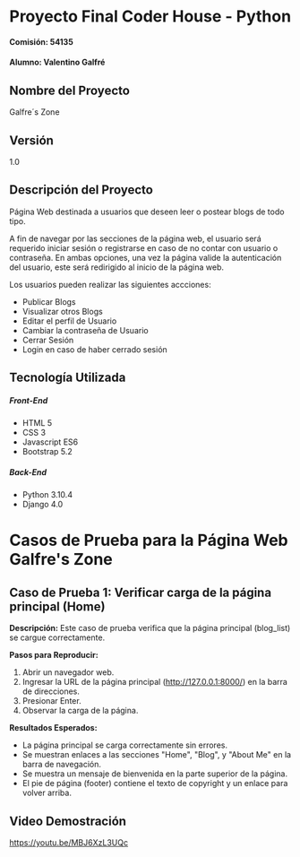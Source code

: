 # Proyecto Final Coder House - Python
#### Comisión: 54135
#### Alumno: Valentino Galfré

## Nombre del Proyecto
Galfre´s Zone

## Versión
1.0

## Descripción del Proyecto
Página Web destinada a usuarios que deseen leer o postear blogs de todo tipo.

A fin de navegar por las secciones de la página web, el usuario será requerido iniciar sesión o registrarse en caso de no contar con usuario o contraseña. En ambas opciones, una vez la página valide la autenticación del usuario, este será redirigido al inicio de la página web.

Los usuarios pueden realizar las siguientes accciones:
- Publicar Blogs
- Visualizar otros Blogs
- Editar el perfil de Usuario
- Cambiar la contraseña de Usuario
- Cerrar Sesión
- Login en caso de haber cerrado sesión

## Tecnología Utilizada

##### Front-End
- HTML 5
- CSS 3
- Javascript ES6
- Bootstrap 5.2

##### Back-End
- Python 3.10.4
- Django 4.0

# Casos de Prueba para la Página Web Galfre's Zone

## Caso de Prueba 1: Verificar carga de la página principal (Home)

**Descripción:** Este caso de prueba verifica que la página principal (blog_list) se cargue correctamente.

**Pasos para Reproducir:**
1. Abrir un navegador web.
2. Ingresar la URL de la página principal (http://127.0.0.1:8000/) en la barra de direcciones.
3. Presionar Enter.
4. Observar la carga de la página.

**Resultados Esperados:**
- La página principal se carga correctamente sin errores.
- Se muestran enlaces a las secciones "Home", "Blog", y "About Me" en la barra de navegación.
- Se muestra un mensaje de bienvenida en la parte superior de la página.
- El pie de página (footer) contiene el texto de copyright y un enlace para volver arriba.

## Video Demostración

https://youtu.be/MBJ6XzL3UQc

